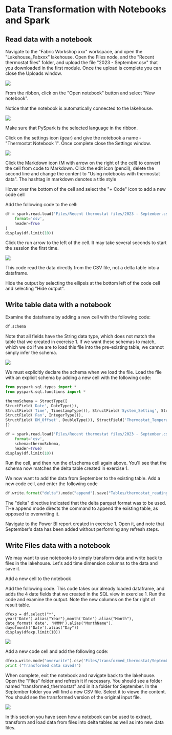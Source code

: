 # Data Transformation with Notebooks and Spark

## Read **data with a** notebook

Navigate to the "Fabric Workshop xxx" workspace, and open the "Lakehouse_Fabxxx" lakehouse. Open the Files node, and the "Recent thermostat files" folder, and upload the file "2023 - September.csv" that you downloaded in the first module. Once the upload is complete you can close the Uploads window.

![](assets/20240319_105603_image.png)

From the ribbon, click on the "Open notebook" button and select "New notebook".

Notice that the notebook is automatically connected to the lakehouse.

![](assets/20240319_105722_image.png)

Make sure that PySpark is the selected language in the ribbon.

Click on the settings icon (gear) and give the notebook a name - "Thermostat Notebook 1". Once complete close the Settings window.

![](assets/20240319_105930_image.png)

Click the Markdown icon (M with arrow on the right of the cell) to convert the cell from code to Markdown. Click the edit icon (pencil), delete the second line and change the content to "Using notebooks with thermostat data". The hashtag in markdown denotes a title style

Hover over the bottom of the cell and select the "+ Code" icon to add a new code cell

Add the following code to the cell:

```Python
df = spark.read.load('Files/Recent thermostat files/2023 - September.csv',
    format='csv',
    header=True
)
display(df.limit(10))
```

Click the run arrow to the left of the cell. It may take several seconds to start the session the first time.

![](assets/20240319_110326_image.png)

This code read the data directly from the CSV file, not a delta table into a dataframe.

Hide the output by selecting the ellipsis at the bottom left of the code cell and selecting "Hide output".

## Write **table** data with a notebook

Examine the dataframe by adding a new cell with the following code:

```Python
df.schema
```

Note that all fields have the String data type, which does not match the table that we created in exercise 1. If we want these schemas to match, which we do if we are to load this file into the pre-existing table, we cannot simply infer the schema.

![](assets/20240319_111031_image.png)

We must explicitly declare the schema when we load the file. Load the file with an explicit schema by adding a new cell with the following code:

```Python
from pyspark.sql.types import *
from pyspark.sql.functions import *

thermoSchema = StructType([
StructField('Date', DateType()), 
StructField('Time', TimestampType()), StructField('System_Setting', StringType()), StructField('System_Mode', StringType()), StructField('Calendar_Event', StringType()), StructField('Program_Mode', StringType()), StructField('Cool_Set_Temp', DoubleType()), StructField('Heat_Set_Temp', DoubleType()), StructField('Current_Temp', DoubleType()), StructField('Current_Humidity', IntegerType()), StructField('Outdoor_Temp', DoubleType()), StructField('Wind_Speed', IntegerType()), StructField('Cool_Stage_1', IntegerType()), StructField('Cool_Stage_2', IntegerType()), StructField('Heat_Stage_1', IntegerType()), StructField('Heat_Stage_2', IntegerType()), StructField('Aux_Heat_1', IntegerType()), 
StructField('Fan', IntegerType()), 
StructField('DM_Offset', DoubleType()), StructField('Thermostat_Temperature', DoubleType()), StructField('Thermostat_Humidity', IntegerType()), StructField('Thermostat_Motion', IntegerType())
])

df = spark.read.load('Files/Recent thermostat files/2023 - September.csv',
    format='csv',
    schema=thermoSchema,
    header=True)
display(df.limit(10))

```

Run the cell, and then run the df.schema cell again above. You'll see that the schema now matches the delta table created in exercise 1.

We now want to add the data from September to the existing table. Add a new code cell, and enter the following code

```Python
df.write.format("delta").mode("append").save("Tables/thermostat_readings")
```

The "delta" directive indicated that the delta parquet format was to be used. THe append mode directs the command to append the existing table, as opposed to overwriting it.

Navigate to the Power BI report created in exercise 1. Open it, and note that September's data has been added without performing any refresh steps.

## Write Files data with a notebook

We may want to use notebooks to simply transform data and write back to files in the lakehouse. Let's add time dimension columns to the data and save it.

Add a new cell to the notebook

Add the following code. This code takes our already loaded dataframe, and adds the 4 date fields that we created in the SQL view in exercise 1. Run the code and examine the output. Note the new columns on the far right of result table.

```
dfexp = df.select("*", year('Date').alias("Year"),month('Date').alias("Month"), date_format('date', 'MMMM').alias("MonthName"), dayofmonth('Date').alias("Day"))
display(dfexp.limit(10))
```

![](assets/20240319_112322_image.png)

Add a new code cell and add the following code:

```Python
dfexp.write.mode("overwrite").csv('Files/transformed_thermostat/September2023')
print ("Transformed data saved!")
```

When complete, exit the notebook and navigate back to the lakehouse. Open the "Files" folder and refresh it if necessary. You should see a folder named "transformed_thermostat" and in it a folder for September. In the September folder you will find a new CSV file. Select it to viewe the content. You should see the transformed version of the original input file.

![](assets/20240319_135250_image.png)

In this section you have seen how a notebook can be used to extract, transform and load data from files into delta tables as well as into new data files.
